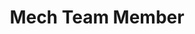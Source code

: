 ﻿---
layout: member
weight: 2
name: John MacDougall                
project: chemecar
title: Mech Team Member
img: /assets/images/members/john.jpg
email: jmacdougall2121@gmail.com
biography: >
  John is currently in his second year pursuing a Bachelor’s Degree in Chemical Engineering at the University at British Columbia.  John was formerly a member of the Hatch team on SUBC, a design team that builds a human-powered submarine, working on a hyrdaulic locking mechanism.  He is currently working on the Chem-E-Car mechanical team, designing the chassis, water storage and drivetrain. 
linkedin: www.linkedin.com/in/john-macdougall-56ba18171
---